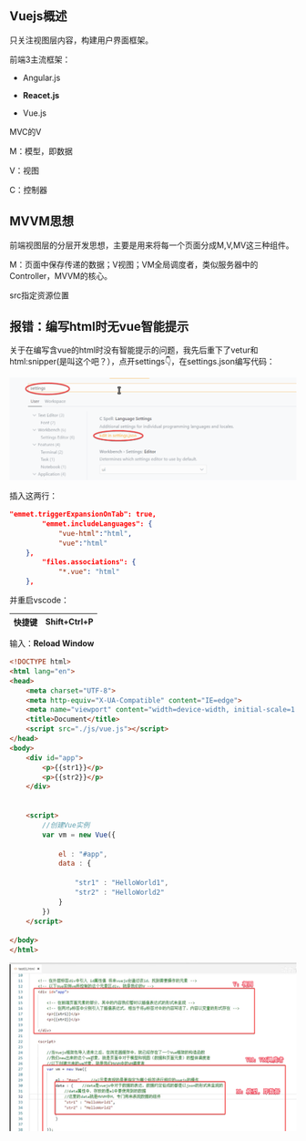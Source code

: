 ## Vuejs概述

只关注视图层内容，构建用户界面框架。

前端3主流框架：

- Angular.js

- **Reacet.js**

- Vue.js

 MVC的V

M：模型，即数据

V：视图

C：控制器

## MVVM思想

前端视图层的分层开发思想，主要是用来将每一个页面分成M,V,MV这三种组件。

M：页面中保存传递的数据；V视图；VM全局调度者，类似服务器中的Controller，MVVM的核心。

src指定资源位置

## 报错：编写html时无vue智能提示

关于在编写含vue的html时没有智能提示的问题，我先后重下了vetur和html:snipper(是叫这个吧？），点开settings👇，在settings.json编写代码：

![Code_f6Qo1nd6qt.png](https://raw.githubusercontent.com/Fanyup/cloudimg/master/img/Code_f6Qo1nd6qt.png)

插入这两行：

```json
"emmet.triggerExpansionOnTab": true,
        "emmet.includeLanguages": {
            "vue-html":"html",
            "vue":"html"
    },
        "files.associations": {
            "*.vue": "html"
    },
```

并重启vscode：

| 快捷键 | Shift+Ctrl+P |
| --- | ------------ |

输入：**Reload Window**

```html
<!DOCTYPE html>
<html lang="en">
<head>
    <meta charset="UTF-8">
    <meta http-equiv="X-UA-Compatible" content="IE=edge">
    <meta name="viewport" content="width=device-width, initial-scale=1.0">
    <title>Document</title>
    <script src="./js/vue.js"></script>
</head>
<body>
    <div id="app">
        <p>{{str1}}</p>
        <p>{{str2}}</p>
    </div>


    <script>
        //创建Vue实例
        var vm = new Vue({
        
            el : "#app",
            data : {
            
                "str1" : "HelloWorld1",
                "str2" : "HelloWorld2"
            }
        })
    </script>
    
</body>
</html>
```

![chrome_4tK9HNcfuC.png](https://raw.githubusercontent.com/Fanyup/cloudimg/master/img/chrome_4tK9HNcfuC.png)


